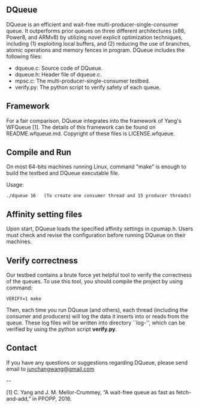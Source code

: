 ## DQueue

DQueue is an efficient and wait-free multi-producer-single-consumer queue.
It outperforms prior queues on three different architectures (x86, Power8, 
and ARMv8) by utilizing novel explicit optimization techniques, 
including (1) exploiting local buffers, and (2) reducing the use of branches, 
atomic operations and memory fences in program. 
DQueue includes the following files:

- dqueue.c: Source code of DQueue.
- dqueue.h: Header file of dqueue.c.
- mpsc.c: The multi-producer-single-consumer testbed.
- verify.py: The python script to verify safety of each queue.

## Framework

For a fair comparison, DQueue integrates into the framework of Yang's WFQueue [1]. 
The details of this framework can be found on README.wfqueue.md.
Copyright of these files is LICENSE.wfqueue. 

## Compile and Run

On most 64-bits machines running Linux, 
command "make" is enough to build the testbed and DQueue executable file.

Usage:
```
./dqueue 16   (To create one consumer thread and 15 producer threads)
```

## Affinity setting files

Upon start, DQueue loads the specified affinity settings in cpumap.h. 
Users must check and revise the configuration before running DQueue on their machines.

## Verify correctness

Our testbed contains a brute force yet helpful tool to verify the correctness of the queues. 
To use this tool, you should compile the project by using command:
```
VERIFY=1 make
```
Then, each time you run DQueue (and others), each thread (including the consumer and producers) will log the data it inserts into or reads from the queue. These log files will be written into directory ``log-<timestamp>'', which can be verified by using the python script **verify.py**.


## Contact

If you have any questions or suggestions regarding DQueue, please send email to junchangwang@gmail.com


--


[1] C. Yang and J. M. Mellor-Crummey, “A wait-free queue as fast as fetch-and-add,” in PPOPP, 2016.
